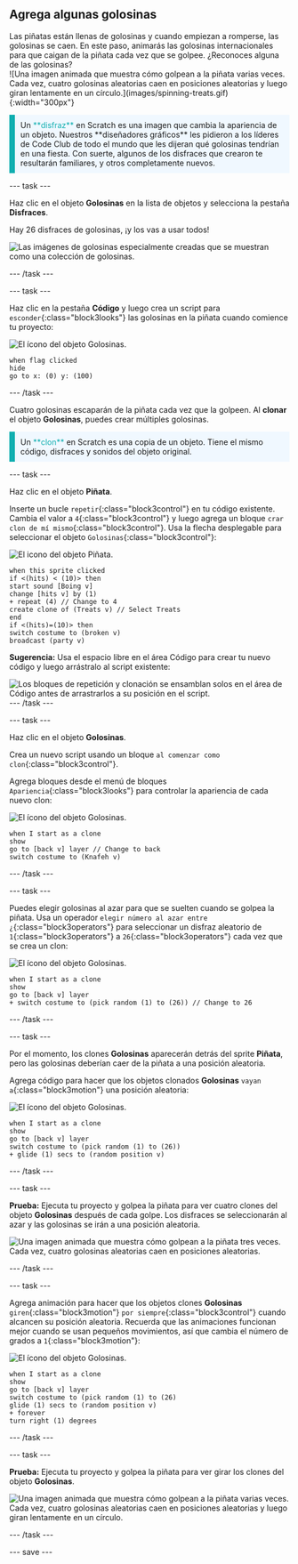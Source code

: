## Agrega algunas golosinas

<div style="display: flex; flex-wrap: wrap">
<div style="flex-basis: 200px; flex-grow: 1; margin-right: 15px;">
Las piñatas están llenas de golosinas y cuando empiezan a romperse, las golosinas se caen. En este paso, animarás las golosinas internacionales para que caigan de la piñata cada vez que se golpee. ¿Reconoces alguna de las golosinas?
</div>
<div>
![Una imagen animada que muestra cómo golpean a la piñata varias veces. Cada vez, cuatro golosinas aleatorias caen en posiciones aleatorias y luego giran lentamente en un círculo.](images/spinning-treats.gif){:width="300px"}
</div>
</div>

<p style="border-left: solid; border-width:10px; border-color: #0faeb0; background-color: aliceblue; padding: 10px;">
Un <span style="color: #0faeb0">**disfraz**</span> en Scratch es una imagen que cambia la apariencia de un objeto. Nuestros **diseñadores gráficos** les pidieron a los líderes de Code Club de todo el mundo que les dijeran qué golosinas tendrían en una fiesta. Con suerte, algunos de los disfraces que crearon te resultarán familiares, y otros completamente nuevos.      
</p>

--- task ---

Haz clic en el objeto **Golosinas** en la lista de objetos y selecciona la pestaña **Disfraces**.

Hay 26 disfraces de golosinas, ¡y los vas a usar todos!

![Las imágenes de golosinas especialmente creadas que se muestran como una colección de golosinas.](images/treats.png)

--- /task ---

--- task ---

Haz clic en la pestaña **Código** y luego crea un script para `esconder`{:class="block3looks"} las golosinas en la piñata cuando comience tu proyecto:

![El ícono del objeto Golosinas.](images/treats-sprite.png)

```blocks3
when flag clicked
hide
go to x: (0) y: (100)
```

--- /task ---

Cuatro golosinas escaparán de la piñata cada vez que la golpeen. Al **clonar** el objeto **Golosinas**, puedes crear múltiples golosinas.

<p style="border-left: solid; border-width:10px; border-color: #0faeb0; background-color: aliceblue; padding: 10px;">
Un <span style="color: #0faeb0">**clon**</span> en Scratch es una copia de un objeto. Tiene el mismo código, disfraces y sonidos del objeto original.      
</p>

--- task ---

Haz clic en el objeto **Piñata**.

Inserte un bucle `repetir`{:class="block3control"} en tu código existente. Cambia el valor a `4`{:class="block3control"} y luego agrega un bloque `crar clon de mí mismo`{:class="block3control"}. Usa la flecha desplegable para seleccionar el objeto `Golosinas`{:class="block3control"}:

![El icono del objeto Piñata.](images/pinata-sprite.png)

```blocks3
when this sprite clicked
if <(hits) < (10)> then
start sound [Boing v]
change [hits v] by (1)
+ repeat (4) // Change to 4
create clone of (Treats v) // Select Treats
end
if <(hits)=(10)> then
switch costume to (broken v)
broadcast (party v)
```

**Sugerencia:** Usa el espacio libre en el área Código para crear tu nuevo código y luego arrástralo al script existente:

![Los bloques de repetición y clonación se ensamblan solos en el área de Código antes de arrastrarlos a su posición en el script.](images/code-area.gif) --- /task ---

--- task ---

Haz clic en el objeto **Golosinas**.

Crea un nuevo script usando un bloque `al comenzar como clon`{:class="block3control"}.

Agrega bloques desde el menú de bloques `Apariencia`{:class="block3looks"} para controlar la apariencia de cada nuevo clon:

![El ícono del objeto Golosinas.](images/treats-sprite.png)

```blocks3
when I start as a clone
show
go to [back v] layer // Change to back
switch costume to (Knafeh v)
```

--- /task ---

--- task ---

Puedes elegir golosinas al azar para que se suelten cuando se golpea la piñata. Usa un operador `elegir número al azar entre ¿`{:class="block3operators"} para seleccionar un disfraz aleatorio de `1`{:class="block3operators"} a `26`{:class="block3operators"} cada vez que se crea un clon:

![El ícono del objeto Golosinas.](images/treats-sprite.png)

```blocks3
when I start as a clone
show
go to [back v] layer 
+ switch costume to (pick random (1) to (26)) // Change to 26
```

--- /task ---

--- task ---

Por el momento, los clones **Golosinas** aparecerán detrás del sprite **Piñata**, pero las golosinas deberían caer de la piñata a una posición aleatoria.

Agrega código para hacer que los objetos clonados **Golosinas** `vayan a`{:class="block3motion"} una posición aleatoria:

![El ícono del objeto Golosinas.](images/treats-sprite.png)

```blocks3
when I start as a clone
show
go to [back v] layer
switch costume to (pick random (1) to (26))
+ glide (1) secs to (random position v) 
```

--- /task ---

--- task ---

**Prueba:** Ejecuta tu proyecto y golpea la piñata para ver cuatro clones del objeto **Golosinas** después de cada golpe. Los disfraces se seleccionarán al azar y las golosinas se irán a una posición aleatoria.

![Una imagen animada que muestra cómo golpean a la piñata tres veces. Cada vez, cuatro golosinas aleatorias caen en posiciones aleatorias.](images/four-treats.gif)

--- /task ---

--- task ---

Agrega animación para hacer que los objetos clones **Golosinas** `giren`{:class="block3motion"} `por siempre`{:class="block3control"} cuando alcancen su posición aleatoria. Recuerda que las animaciones funcionan mejor cuando se usan pequeños movimientos, así que cambia el número de grados a `1`{:class="block3motion"}:

![El ícono del objeto Golosinas.](images/treats-sprite.png)

```blocks3
when I start as a clone
show
go to [back v] layer
switch costume to (pick random (1) to (26)
glide (1) secs to (random position v) 
+ forever
turn right (1) degrees
```

--- /task ---

--- task ---

**Prueba:** Ejecuta tu proyecto y golpea la piñata para ver girar los clones del objeto **Golosinas**.

![Una imagen animada que muestra cómo golpean a la piñata varias veces. Cada vez, cuatro golosinas aleatorias caen en posiciones aleatorias y luego giran lentamente en un círculo.](images/spinning-treats.gif)

--- /task ---

--- save ---
